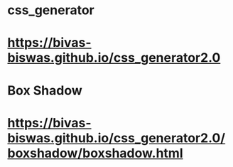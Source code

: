 # css_generator
# https://bivas-biswas.github.io/css_generator2.0
# Box Shadow
# https://bivas-biswas.github.io/css_generator2.0/boxshadow/boxshadow.html

